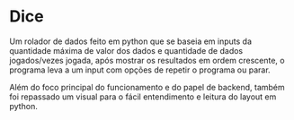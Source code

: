 # Dice
 Um rolador de dados feito em python que se baseia em inputs da quantidade máxima de valor dos dados e quantidade de dados jogados/vezes jogada, após mostrar os resultados em ordem crescente, o programa leva a um input com opções de repetir o programa ou parar.

 Além do foco principal do funcionamento e do papel de backend, também foi repassado um visual para o fácil entendimento e leitura do layout em python.
 
